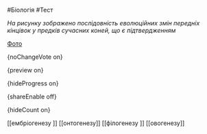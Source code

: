 #Біологія #Тест

*На рисунку зображено послідовність еволюційних змін передніх кінцівок у предків сучасних коней, що є підтвердженням*

[Фото](https://zno.osvita.ua//doc/images/znotest/122/12248/40.jpg)

{noChangeVote on}

{preview on}

{hideProgress on}

{shareEnable off}

{hideCount on}

[[ембріогенезу ]]
[[онтогенезу]]
[[філогенезу ]]
[[овогенезу]]
